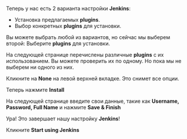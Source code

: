  Теперь у нас есть 2 варианта настройки **Jenkins**:

  + Установка предлагаемых **plugins**.
  + Выбор конкретных **plugins** для установки.

Вы можете выбрать любой из вариантов, но сейчас мы выберем второй: Выберите **plugins** для установки.

На следующей странице перечислены различные **plugins** с их использованием. Вы можете проверить их по одному.
Но пока мы не выберем ни одного из них.

Кликните на **None** на левой верхней вкладке. Это снимет все опции.

Теперь нажмите  **Install**

На следующей странице введите свои данные, такие как **Username, Password, Full Name** и нажмите **Save & Finish**

Ура! Это завершает нашу настройку **Jenkins**!

Кликните **Start using Jenkins**
